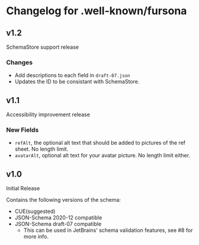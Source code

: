# Changelog for .well-known/fursona

## v1.2
SchemaStore support release

### Changes
* Add descriptions to each field in `draft-07.json`
* Updates the ID to be consistant with SchemaStore.

## v1.1
Accessibility improvement release

### New Fields
* `refAlt`, the optional alt text that should be added to pictures of the ref sheet. No length limit.
* `avatarAlt`, optional alt text for your avatar picture. No length limit either.

## v1.0
Initial Release

Contains the following versions of the schema:

* CUE(suggested)
* JSON-Schema 2020-12 compatible
* JSON-Schema draft-07 compatible
  * This can be used in JetBrains' schema validation features, see #8 for more info.
